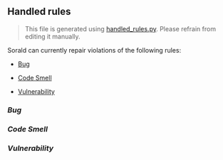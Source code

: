 ## Handled rules

> This file is generated using [handled_rules.py](/experimentation/tools/sorald/handled_rules.py).
> Please refrain from editing it manually.

Sorald can currently repair violations of the following rules:

* [Bug](#bug)


* [Code Smell](#code-smell)


* [Vulnerability](#vulnerability)


### *Bug*

### *Code Smell*

### *Vulnerability*

